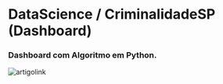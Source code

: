 # DataScience / CriminalidadeSP (Dashboard)
### Dashboard com Algoritmo em Python.
 
 ![artigolink](https://user-images.githubusercontent.com/76967004/105920600-6f6ea000-6016-11eb-8d37-975485bf74a8.jpg)
